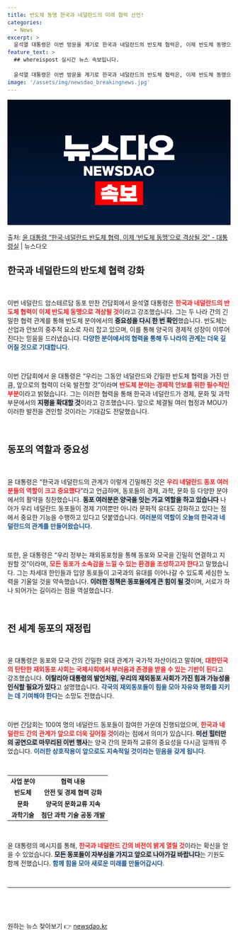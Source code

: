 ```yaml
---
title: 반도체 동맹 한국과 네덜란드의 미래 협력 선언!
categories:
  - News
excerpt: >
  윤석열 대통령은 이번 방문을 계기로 한국과 네덜란드의 반도체 협력은, 이제 반도체 동맹으로 관계가 격상되게 …
feature_text: >
  ## whereispost 실시간 뉴스 속보입니다.

  윤석열 대통령은 이번 방문을 계기로 한국과 네덜란드의 반도체 협력은, 이제 반도체 동맹으로 관계가 격상되게 …
image: '/assets/img/newsdao_breakingnews.jpg'
---
```


![뉴스다오 속보](/assets/img/newsdao_breakingnews.jpg)

<p>출처: <a href="https://newsdao.kr/2789" rel="dofollow">윤 대통령 “한국·네덜란드 반도체 협력, 이제 ‘반도체 동맹’으로 격상될 것”   - 대통령실</a> | 뉴스다오</p>

<h2 data-ke-size="size26">한국과 네덜란드의 반도체 협력 강화</h2>

<p data-ke-size="size16">&nbsp;</p>

이번 네덜란드 암스테르담 동포 만찬 간담회에서 윤석열 대통령은 <b><span style="color: #ee2323;">한국과 네덜란드의 반도체 협력이 이제 반도체 동맹으로 격상될 것</span></b>이라고 강조했습니다. 그는 두 나라 간의 긴밀한 협력 관계를 통해 반도체 분야에서의 <b><span style="background-color: #21538527;">중요성을 다시 한 번 확인</span></b>했습니다. 반도체는 산업과 안보의 중추적 요소로 자리 잡고 있으며, 이를 통해 양국의 경제적 성장이 이루어진다는 믿음을 드러냈습니다. <b><span style="color: #1a5490;">다양한 분야에서의 협력을 통해 두 나라의 관계는 더욱 깊어질 것으로 기대합니다</span></b>.

<p data-ke-size="size16">&nbsp;</p>

이번 간담회에서 윤 대통령은 “우리는 그동안 네덜란드와 긴밀한 반도체 협력을 가진 만큼, 앞으로의 협력이 더욱 발전할 것”이라며 <b><span style="color: #ee2323;">반도체 분야는 경제적 안보를 위한 필수적인 부분</span></b>이라고 밝혔습니다. 그는 이러한 협력을 통해 한국과 네덜란드가 경제, 문화 및 과학 부문에서의 <b><span style="background-color: #21538527;">지평을 확대할 것</span></b>이라고 강조했습니다. 앞으로 체결될 여러 협정과 MOU가 이러한 발전을 견인할 것이라는 기대감도 전달했습니다.

<p data-ke-size="size16">&nbsp;</p>

<h2 data-ke-size="size26">동포의 역할과 중요성</h2>

<p data-ke-size="size16">&nbsp;</p>

윤 대통령은 “한국과 네덜란드의 관계가 이렇게 긴밀해진 것은 <b><span style="color: #ee2323;">우리 네덜란드 동포 여러분들의 역할이 크고 중요했다</span></b>”라고 언급하며, 동포들의 경제, 과학, 문화 등 다양한 분야에서의 활약을 칭찬했습니다. <b><span style="background-color: #21538527;">동포 여러분은 양국을 잇는 가교 역할을 하고 있습니다</span></b> 나아가 우리 네덜란드 동포들이 경제 기여뿐만 아니라 문화적 유대도 강화하고 있다는 점에서 중요한 기능을 수행하고 있다고 덧붙였습니다. <b><span style="color: #1a5490;">여러분의 역할이 오늘의 한국과 네덜란드의 관계를 만들어왔습니다</span></b>.

<p data-ke-size="size16">&nbsp;</p>

또한, 윤 대통령은 “우리 정부는 재외동포청을 통해 동포와 모국을 긴밀히 연결하고 지원할 것”이라며, <b><span style="color: #ee2323;">모든 동포가 소속감을 느낄 수 있는 환경을 조성하고자 한다</span></b>고 말했습니다. 그는 차세대 한인들과 입양 동포들이 고국과의 유대를 이어나갈 수 있도록 세심한 노력을 기울일 것을 약속했습니다. <b><span style="background-color: #21538527;">이러한 정책은 동포들에게 큰 힘이 될 것</span></b>이며, 서로가 하나 되어가는 길이라는 점을 역설했습니다.

<p data-ke-size="size16">&nbsp;</p>

<h2 data-ke-size="size26">전 세계 동포의 재정립</h2>

<p data-ke-size="size16">&nbsp;</p>

윤 대통령은 동포와 모국 간의 긴밀한 유대 관계가 국가적 자산이라고 말하며, <b><span style="color: #ee2323;">대한민국의 탄탄한 재외동포 사회는 국제사회에서 부러움과 존경을 받을 수 있는 기반이 된다</span></b>고 강조했습니다. <b><span style="background-color: #21538527;">이탈리아 대통령의 발언처럼, 우리의 재외동포 사회가 가진 힘과 가능성을 인식할 필요가 있다</span></b>고 설명했습니다. <b><span style="color: #1a5490;">각국의 재외동포들이 힘을 모아 자유와 평화를 지키는 데 기여해야 한다</span></b>는 소망도 전했습니다.

<p data-ke-size="size16">&nbsp;</p>

이번 간담회는 100여 명의 네덜란드 동포들이 참여한 가운데 진행되었으며, <b><span style="color: #ee2323;">한국과 네덜란드 간의 관계가 앞으로 더욱 깊어질 것</span></b>이라는 점에서 의미가 있습니다. <b><span style="background-color: #21538527;">미선 힐터만의 공연으로 마무리된 이번 행사</span></b>는 양국 간의 문화적 교류의 중요성을 다시금 일깨워 주었습니다. <b><span style="color: #1a5490;">이러한 상호작용이 앞으로도 지속적일 것이라는 믿음을 갖게 됩니다</span></b>.

<p data-ke-size="size16">&nbsp;</p>

<table>
  <tr>
    <td style="text-align: center; height: 17px;"><b>사업 분야</b></td>
    <td style="text-align: center; height: 17px;"><b>협력 내용</b></td>
  </tr>
  <tr>
    <td style="text-align: center; height: 17px;"><b>반도체</b></td>
    <td style="text-align: center; height: 17px;"><b>안전 및 경제 협력 강화</b></td>
  </tr>
  <tr>
    <td style="text-align: center; height: 17px;"><b>문화</b></td>
    <td style="text-align: center; height: 17px;"><b>양국의 문화교류 지속</b></td>
  </tr>
  <tr>
    <td style="text-align: center; height: 17px;"><b>과학기술</b></td>
    <td style="text-align: center; height: 17px;"><b>첨단 과학 기술 공동 개발</b></td>
  </tr>
</table>

<p data-ke-size="size16">&nbsp;</p>

윤 대통령의 메시지를 통해, <b><span style="color: #ee2323;">한국과 네덜란드 간의 비전이 밝게 열릴 것</span></b>이라는 확신을 얻을 수 있었습니다. <b><span style="background-color: #21538527;">모든 동포들이 자부심을 가지고 앞으로 나아가길 바랍니다</span></b>는 기원도 함께 전했습니다. <b><span style="color: #1a5490;">함께 힘을 모아 새로운 미래를 만들어갑시다</span></b>. 

<p data-ke-size="size16">&nbsp;</p>

<hr>

<p data-ke-size="size16">&nbsp;</p>

<p data-ke-size="size16">&nbsp;</p> 

원하는 뉴스 찾아보기 👉 <a href="https://newsdao.kr" rel="dofollow">newsdao.kr</a>


